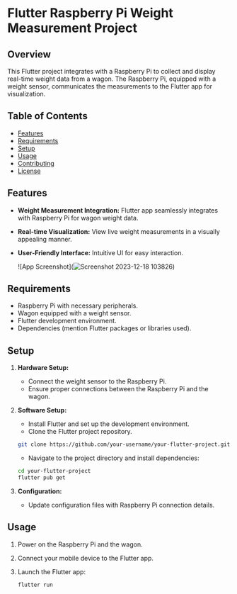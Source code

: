 # Flutter Raspberry Pi Weight Measurement Project

## Overview

This Flutter project integrates with a Raspberry Pi to collect and display real-time weight data from a wagon. The Raspberry Pi, equipped with a weight sensor, communicates the measurements to the Flutter app for visualization.

## Table of Contents

- [Features](#features)
- [Requirements](#requirements)
- [Setup](#setup)
- [Usage](#usage)
- [Contributing](#contributing)
- [License](#license)

## Features

- **Weight Measurement Integration:** Flutter app seamlessly integrates with Raspberry Pi for wagon weight data.
- **Real-time Visualization:** View live weight measurements in a visually appealing manner.
- **User-Friendly Interface:** Intuitive UI for easy interaction.

  ![App Screenshot](![Screenshot 2023-12-18 103826](https://github.com/riyasx7/payload_detecter/assets/137524841/077414b8-07a1-45a0-8374-0ec83d88c7c4))

## Requirements

- Raspberry Pi with necessary peripherals.
- Wagon equipped with a weight sensor.
- Flutter development environment.
- Dependencies (mention Flutter packages or libraries used).

## Setup

1. **Hardware Setup:**
    - Connect the weight sensor to the Raspberry Pi.
    - Ensure proper connections between the Raspberry Pi and the wagon.

2. **Software Setup:**
    - Install Flutter and set up the development environment.
    - Clone the Flutter project repository.

    ```bash
    git clone https://github.com/your-username/your-flutter-project.git
    ```

    - Navigate to the project directory and install dependencies:

    ```bash
    cd your-flutter-project
    flutter pub get
    ```

3. **Configuration:**
    - Update configuration files with Raspberry Pi connection details.

## Usage

1. Power on the Raspberry Pi and the wagon.

2. Connect your mobile device to the Flutter app.

3. Launch the Flutter app:

    ```bash
    flutter run
    ```



